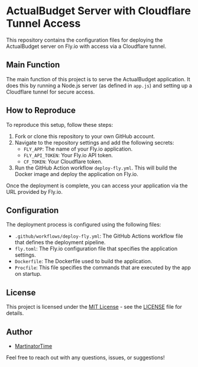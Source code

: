 # ActualBudget Server with Cloudflare Tunnel Access

This repository contains the configuration files for deploying the ActualBudget server on Fly.io with access via a Cloudflare tunnel.

## Main Function

The main function of this project is to serve the ActualBudget application. It does this by running a Node.js server (as defined in `app.js`) and setting up a Cloudflare tunnel for secure access.

## How to Reproduce

To reproduce this setup, follow these steps:

1. Fork or clone this repository to your own GitHub account.
2. Navigate to the repository settings and add the following secrets:
   - `FLY_APP`: The name of your Fly.io application.
   - `FLY_API_TOKEN`: Your Fly.io API token.
   - `CF_TOKEN`: Your Cloudflare token.
3. Run the GitHub Action workflow `deploy-fly.yml`. This will build the Docker image and deploy the application on Fly.io.

Once the deployment is complete, you can access your application via the URL provided by Fly.io.

## Configuration

The deployment process is configured using the following files:

- `.github/workflows/deploy-fly.yml`: The GitHub Actions workflow file that defines the deployment pipeline.
- `fly.toml`: The Fly.io configuration file that specifies the application settings.
- `Dockerfile`: The Dockerfile used to build the application.
- `Procfile`: This file specifies the commands that are executed by the app on startup.

## License

This project is licensed under the [MIT License](LICENSE) - see the [LICENSE](LICENSE) file for details.

## Author

- [MartinatorTime](https://github.com/MartinatorTime)

Feel free to reach out with any questions, issues, or suggestions!